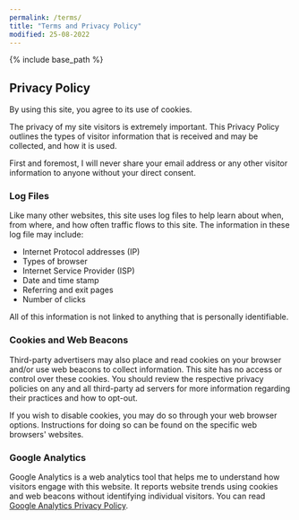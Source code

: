 ```yaml
---
permalink: /terms/
title: "Terms and Privacy Policy"
modified: 25-08-2022
---
```

{% include base_path %}
 
 

## Privacy Policy

By using this site, you agree to its use of cookies.

The privacy of my site visitors is extremely important. This Privacy Policy outlines the types of visitor information that is received and may be collected, and how it is used.

First and foremost, I will never share your email address or any other visitor information to anyone without your direct consent.

### Log Files

Like many other websites, this site uses log files to help learn about when, from where, and how often traffic flows to this site. The information in these log file may include:

* Internet Protocol addresses (IP)
* Types of browser
* Internet Service Provider (ISP)
* Date and time stamp
* Referring and exit pages
* Number of clicks

All of this information is not linked to anything that is personally identifiable.

### Cookies and Web Beacons


Third-party advertisers may also place and read cookies on your browser and/or use web beacons to collect information. This site has no access or control over these cookies. You should review the respective privacy policies on any and all third-party ad servers for more information regarding their practices and how to opt-out.

If you wish to disable cookies, you may do so through your web browser options. Instructions for doing so can be found on the specific web browsers' websites.

### Google Analytics

Google Analytics is a web analytics tool that helps me to understand how visitors engage with this website. It reports website trends using cookies and web beacons without identifying individual visitors. You can read [Google Analytics Privacy Policy](http://www.google.com/analytics/learn/privacy.html).
